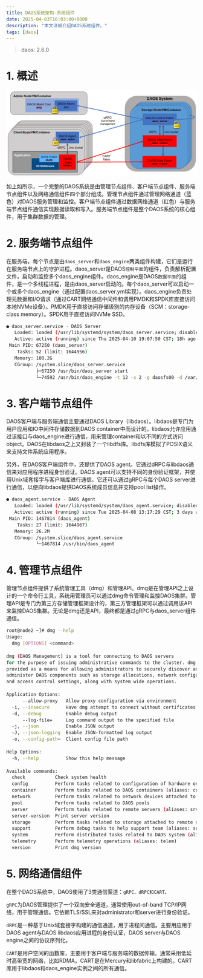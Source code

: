 ```yaml
---
title: DAOS系统架构-系统组件
date: 2025-04-03T16:03:00+0800
description: "本文详细介绍DAOS系统组件。"
tags: [daos]
---
```


> daos:           2.6.0

# 1. 概述
![system_architecture](https://raw.githubusercontent.com/henglgh/articles/main/static/images/system_architecture.png)

如上如所示，一个完整的DAOS系统是由管理节点组件、客户端节点组件、服务端节点组件以及网络通信组件四个部分组成。管理节点组件通过管理网络通道（蓝色）对DAOS服务管理和监控。客户端节点组件通过数据网络通道（红色）与服务端节点组件通信实现数据读取和写入。服务端节点组件是整个DAOS系统的核心组件，用于集群数据的管理。

# 2. 服务端节点组件
在服务端，每个节点是由`daos_server`和`daos_engine`两类组件构建，它们是运行在服务端节点上的守护进程。daos_server是DAOS`控制平面`的组件，负责解析配置文件，启动和监控多个daos_engine组件。daos_engine是DAOS`数据平面`的组件，是一个多线程进程，是由daos_server启动的。每个daos_server可以启动一个或多个daos_engine（通过配置daos_server.yml实现）。daos_engine负责处理元数据和I/O请求（通过CART网络通信中间件和调用PMDK和SPDK库直接访问本地NVMe设备）。PMDK用于直接访问存储级别的内存设备（SCM：storage-class memory）。SPDK用于直接访问NVMe SSD。

```bash
● daos_server.service - DAOS Server
   Loaded: loaded (/usr/lib/systemd/system/daos_server.service; disabled; vendor preset: disabled)
   Active: active (running) since Thu 2025-04-10 19:07:50 CST; 18h ago
 Main PID: 67250 (daos_server)
    Tasks: 52 (limit: 1644956)
   Memory: 100.2G
   CGroup: /system.slice/daos_server.service
           ├─67250 /usr/bin/daos_server start
           └─74592 /usr/bin/daos_engine -t 12 -x 2 -g daosfs00 -d /var/lib/daos/daos_server -T 4 -n /var/lib/daos/daos_control/engine0/daos_nvme.conf -I 0 -r 13312 -H 2 -s /var/lib/daos/daos_scm/0
```

# 3. 客户端节点组件
DAOS客户端与服务端通信主要通过DAOS Library（libdaos）。libdaos是专门为用户应用和IO中间件存储数据到DAOS container中而设计的。libdaos允许应用通过该接口与daos_engine进行通信，用来管理container和以不同的方式访问object。DAOS在libdaos之上又封装了一个libdfs库。libdfs库模拟了POSIX语义来支持文件系统应用程序。

另外，在DAOS客户端组件中，还提供了DAOS agent。它通过dRPC与libdaos通信来对应用程序进程身份验证。DAOS agent可以支持不同的身份验证框架，并使用Unix域套接字与客户端库进行通信。它还可以通过gRPC与每个DAOS server进行通信，以便向libdaos提供DAOS系统成员信息并支持pool list操作。

```bash
● daos_agent.service - DAOS Agent
   Loaded: loaded (/usr/lib/systemd/system/daos_agent.service; disabled; vendor preset: disabled)
   Active: active (running) since Tue 2025-04-08 13:17:29 CST; 3 days ago
 Main PID: 1467814 (daos_agent)
    Tasks: 27 (limit: 1644967)
   Memory: 26.2M
   CGroup: /system.slice/daos_agent.service
           └─1467814 /usr/bin/daos_agent
```

# 4. 管理节点组件
管理节点组件提供了系统管理工具（dmg）和管理API。dmg是在管理API之上设计的一个命令行工具，系统用管理员可以通过dmg命令管理和监控DAOS集群。管理API是专门为第三方存储管理框架设计的，第三方管理框架可以通过调用该API来监控DAOS集群。无论是dmg还是API，最终都是通过gRPC与daos_server组件通信。
```bash
root@node2 ~]# dmg --help
Usage:
  dmg [OPTIONS] <command>

dmg (DAOS Management) is a tool for connecting to DAOS servers
for the purpose of issuing administrative commands to the cluster. dmg is
provided as a means for allowing administrators to securely discover and
administer DAOS components such as storage allocations, network configuration,
and access control settings, along with system wide operations.

Application Options:
      --allow-proxy   Allow proxy configuration via environment
  -i, --insecure      Have dmg attempt to connect without certificates
  -d, --debug         Enable debug output
      --log-file=     Log command output to the specified file
  -j, --json          Enable JSON output
  -J, --json-logging  Enable JSON-formatted log output
  -o, --config-path=  Client config file path

Help Options:
  -h, --help          Show this help message

Available commands:
  check           Check system health
  config          Perform tasks related to configuration of hardware on remote servers (aliases: cfg)
  container       Perform tasks related to DAOS containers (aliases: cont)
  network         Perform tasks related to network devices attached to remote servers (aliases: net)
  pool            Perform tasks related to DAOS pools
  server          Perform tasks related to remote servers (aliases: srv)
  server-version  Print server version
  storage         Perform tasks related to storage attached to remote servers (aliases: sto)
  support         Perform debug tasks to help support team (aliases: supp)
  system          Perform distributed tasks related to DAOS system (aliases: sys)
  telemetry       Perform telemetry operations (aliases: telem)
  version         Print dmg version
```

# 5. 网络通信组件
在整个DAOS系统中，DAOS使用了3类通信渠道：`gRPC、dRPC和CART。`

`gRPC`为DAOS管理提供了一个双向安全通道，通常使用out-of-band TCP/IP网络，用于管理通信。它依赖TLS/SSL来对administrator和server进行身份验证。

`dRPC`是一种基于Unix域套接字构建的通信通道，用于进程间通信。主要用应用于DAOS agent与DAOS libdaos应用进程的身份认证，DAOS server与DAOS engine之间的协议序列化。

`CART`是用户空间的函数库，主要用于客户端与服务端的数据传输。通常采用低延时高带宽的网络，比如RDMA。CART是在Mercury和libfabric上构建的。CART库用于libdaos和daos_engine实例之间的所有通信。